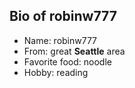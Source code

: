 ## Bio of robinw777

- Name: robinw777
- From: great **Seattle** area
- Favorite food: noodle
- Hobby: reading
